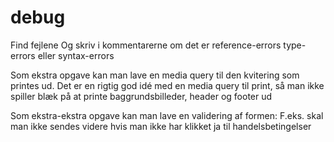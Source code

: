 # debug
Find fejlene
Og skriv i kommentarerne om det er reference-errors type-errors eller syntax-errors

Som ekstra opgave kan man lave en media query til den kvitering som printes ud.
Det er en rigtig god idé med en media query til print, så man ikke spiller blæk på at printe baggrundsbilleder, header og footer ud

Som ekstra-ekstra opgave kan man lave en validering af formen:
F.eks. skal man ikke sendes videre hvis man ikke har klikket ja til handelsbetingelser


